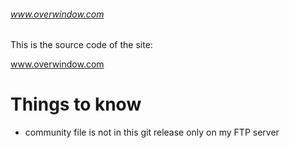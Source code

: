###### www.overwindow.com

This is the source code of the site:

www.overwindow.com

# Things to know

- community file is not in this git release only on my FTP server
